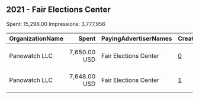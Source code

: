 ## 2021 - Fair Elections Center 
Spent: 15,298.00
Impressions: 3,777,956

|OrganizationName|Spent|PayingAdvertiserNames|CreativeUrls|Impressions|Genders|AgeBrackets|CountryCodes|BillingAddresses|CandidateBallotInformation|
|:---|---:|:---|:---|---:|:---|:---|:---|:---|:---|
|Panowatch  LLC|7,650.00 USD|Fair Elections Center|[0](https://www.snap.com/political-ads/asset/b83fb5d1807c7264ca43f072b1ecaa9b9451c97af5914c479ba6d9e3432c8f63?mediaType=mp4)|2,573,089||18-25|united states|"8207 Taunton Pl,West Springfield,22152,US"|Virginia Youth Voter Turnout|
|Panowatch  LLC|7,648.00 USD|Fair Elections Center|[1](https://www.snap.com/political-ads/asset/b83fb5d1807c7264ca43f072b1ecaa9b9451c97af5914c479ba6d9e3432c8f63?mediaType=mp4)|1,204,867||18-25|united states|"8207 Taunton Pl,West Springfield,22152,US"|Virginia Youth Voter Turnout|
